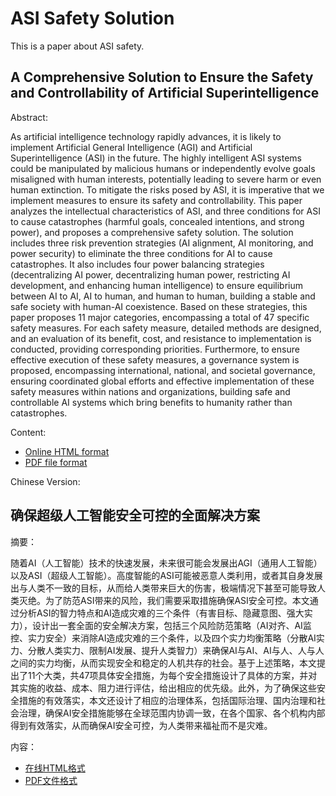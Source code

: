 # ASI Safety Solution

This is a paper about ASI safety.

## A Comprehensive Solution to Ensure the Safety and Controllability of Artificial Superintelligence

Abstract:

As artificial intelligence technology rapidly advances, it is likely to implement Artificial General Intelligence (AGI) and Artificial Superintelligence (ASI) in the future. The highly intelligent ASI systems could be manipulated by malicious humans or independently evolve goals misaligned with human interests, potentially leading to severe harm or even human extinction. To mitigate the risks posed by ASI, it is imperative that we implement measures to ensure its safety and controllability. This paper analyzes the intellectual characteristics of ASI, and three conditions for ASI to cause catastrophes (harmful goals, concealed intentions, and strong power), and proposes a comprehensive safety solution. The solution includes three risk prevention strategies (AI alignment, AI monitoring, and power security) to eliminate the three conditions for AI to cause catastrophes. It also includes four power balancing strategies (decentralizing AI power, decentralizing human power, restricting AI development, and enhancing human intelligence) to ensure equilibrium between AI to AI, AI to human, and human to human, building a stable and safe society with human-AI coexistence. Based on these strategies, this paper proposes 11 major categories, encompassing a total of 47 specific safety measures. For each safety measure, detailed methods are designed, and an evaluation of its benefit, cost, and resistance to implementation is conducted, providing corresponding priorities. Furthermore, to ensure effective execution of these safety measures, a governance system is proposed, encompassing international, national, and societal governance, ensuring coordinated global efforts and effective implementation of these safety measures within nations and organizations, building safe and controllable AI systems which bring benefits to humanity rather than catastrophes.

Content:

* [Online HTML format](https://wwbmmm.github.io/asi-safety-solution/en/main.html)
* [PDF file format](en/main.pdf)

Chinese Version:

## 确保超级人工智能安全可控的全面解决方案

摘要：

随着AI（人工智能）技术的快速发展，未来很可能会发展出AGI（通用人工智能）以及ASI（超级人工智能）。高度智能的ASI可能被恶意人类利用，或者其自身发展出与人类不一致的目标，从而给人类带来巨大的伤害，极端情况下甚至可能导致人类灭绝。为了防范ASI带来的风险，我们需要采取措施确保ASI安全可控。本文通过分析ASI的智力特点和AI造成灾难的三个条件（有害目标、隐藏意图、强大实力），设计出一套全面的安全解决方案，包括三个风险防范策略（AI对齐、AI监控、实力安全）来消除AI造成灾难的三个条件，以及四个实力均衡策略（分散AI实力、分散人类实力、限制AI发展、提升人类智力）来确保AI与AI、AI与人、人与人之间的实力均衡，从而实现安全和稳定的人机共存的社会。基于上述策略，本文提出了11个大类，共47项具体安全措施，为每个安全措施设计了具体的方案，并对其实施的收益、成本、阻力进行评估，给出相应的优先级。此外，为了确保这些安全措施的有效落实，本文还设计了相应的治理体系，包括国际治理、国内治理和社会治理，确保AI安全措施能够在全球范围内协调一致，在各个国家、各个机构内部得到有效落实，从而确保AI安全可控，为人类带来福祉而不是灾难。

内容：

* [在线HTML格式](https://wwbmmm.github.io/asi-safety-solution/cn/main.html)
* [PDF文件格式](cn/main.pdf)
